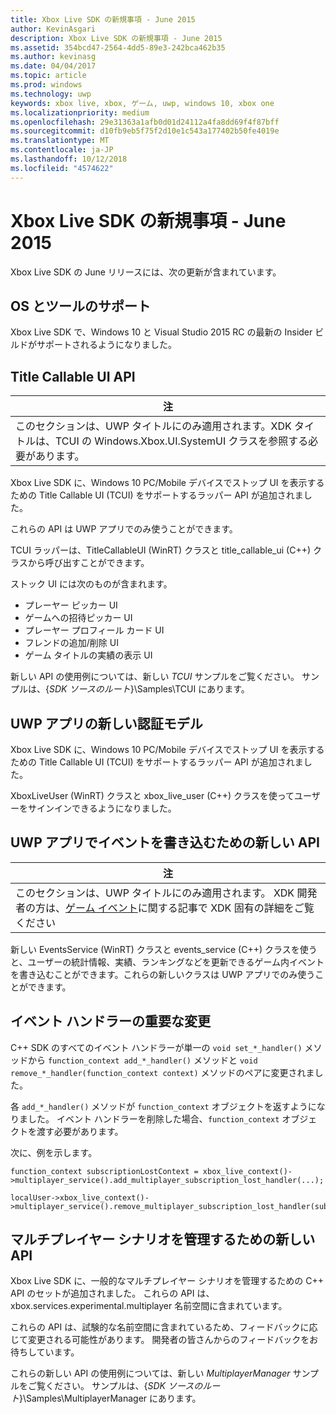 ```yaml
---
title: Xbox Live SDK の新規事項 - June 2015
author: KevinAsgari
description: Xbox Live SDK の新規事項 - June 2015
ms.assetid: 354bcd47-2564-4dd5-89e3-242bca462b35
ms.author: kevinasg
ms.date: 04/04/2017
ms.topic: article
ms.prod: windows
ms.technology: uwp
keywords: xbox live, xbox, ゲーム, uwp, windows 10, xbox one
ms.localizationpriority: medium
ms.openlocfilehash: 29e31363a1afb0d01d24112a4fa8dd69f4f87bff
ms.sourcegitcommit: d10fb9eb5f75f2d10e1c543a177402b50fe4019e
ms.translationtype: MT
ms.contentlocale: ja-JP
ms.lasthandoff: 10/12/2018
ms.locfileid: "4574622"
---
```

# <a name="whats-new-for-the-xbox-live-sdk---june-2015"></a>Xbox Live SDK の新規事項 - June 2015

Xbox Live SDK の June リリースには、次の更新が含まれています。

## <a name="os-and-tool-support"></a>OS とツールのサポート ##
Xbox Live SDK で、Windows 10 と Visual Studio 2015 RC の最新の Insider ビルドがサポートされるようになりました。

## <a name="title-callable-ui-apis"></a>Title Callable UI API

| 注 |
|------|
| このセクションは、UWP タイトルにのみ適用されます。XDK タイトルは、TCUI の Windows.Xbox.UI.SystemUI クラスを参照する必要があります。  |

Xbox Live SDK に、Windows 10 PC/Mobile デバイスでストップ UI を表示するための Title Callable UI (TCUI) をサポートするラッパー API が追加されました。

これらの API は UWP アプリでのみ使うことができます。

TCUI ラッパーは、TitleCallableUI (WinRT) クラスと title_callable_ui (C++) クラスから呼び出すことができます。

ストック UI には次のものが含まれます。
* プレーヤー ピッカー UI
* ゲームへの招待ピッカー UI
* プレーヤー プロフィール カード UI
* フレンドの追加/削除 UI
* ゲーム タイトルの実績の表示 UI

新しい API の使用例については、新しい *TCUI* サンプルをご覧ください。 サンプルは、{*SDK ソースのルート*}\Samples\TCUI にあります。

## <a name="new-authentication-model-for-uwp-apps"></a>UWP アプリの新しい認証モデル
Xbox Live SDK に、Windows 10 PC/Mobile デバイスでストップ UI を表示するための Title Callable UI (TCUI) をサポートするラッパー API が追加されました。

XboxLiveUser (WinRT) クラスと xbox_live_user (C++) クラスを使ってユーザーをサインインできるようになりました。

## <a name="new-api-for-writing-events-in-uwp-apps"></a>UWP アプリでイベントを書き込むための新しい API

| 注 |
|------|
| このセクションは、UWP タイトルにのみ適用されます。  XDK 開発者の方は、[ゲーム イベント](https://developer.microsoft.com/en-us/games/xbox/docs/xboxlive/xbox-live-partners/event-driven-data-platform/game-events)に関する記事で XDK 固有の詳細をご覧ください  |

新しい EventsService (WinRT) クラスと events_service (C++) クラスを使うと、ユーザーの統計情報、実績、ランキングなどを更新できるゲーム内イベントを書き込むことができます。これらの新しいクラスは UWP アプリでのみ使うことができます。

## <a name="breaking-change-to-event-handlers"></a>イベント ハンドラーの重要な変更 ##
C++ SDK のすべてのイベント ハンドラーが単一の `void set_*_handler()` メソッドから `function_context add_*_handler()` メソッドと `void remove_*_handler(function_context context)` メソッドのペアに変更されました。

各 `add_*_handler()` メソッドが `function_context` オブジェクトを返すようになりました。 イベント ハンドラーを削除した場合、`function_context` オブジェクトを渡す必要があります。

次に、例を示します。
```
function_context subscriptionLostContext = xbox_live_context()->multiplayer_service().add_multiplayer_subscription_lost_handler(...);

localUser->xbox_live_context()->multiplayer_service().remove_multiplayer_subscription_lost_handler(subscriptionLostContext);
```

## <a name="new-apis-for-managing-multiplayer-scenarios"></a>マルチプレイヤー シナリオを管理するための新しい API
Xbox Live SDK に、一般的なマルチプレイヤー シナリオを管理するための C++ API のセットが追加されました。 これらの API は、xbox.services.experimental.multiplayer 名前空間に含まれています。

これらの API は、試験的な名前空間に含まれているため、フィードバックに応じて変更される可能性があります。  開発者の皆さんからのフィードバックをお待ちしています。

これらの新しい API の使用例については、新しい *MultiplayerManager* サンプルをご覧ください。 サンプルは、{*SDK ソースのルート*}\Samples\MultiplayerManager にあります。
